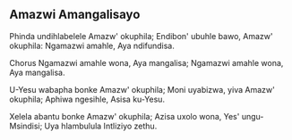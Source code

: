 ## Amazwi Amangalisayo

Phinda undihlabelele Amazw' okuphila;
Endibon' ubuhle bawo, Amazw' okuphila:
Ngamazwi amahle, Aya ndifundisa.

Chorus
Ngamazwi amahle wona, Aya mangalisa;
Ngamazwi amahle wona, Aya mangalisa.

U-Yesu wabapha bonke Amazw' okuphila;
Moni uyabizwa, yiva Amazw' okuphila;
Aphiwa ngesihle, Asisa ku-Yesu.

Xelela abantu bonke Amazw' okuphila;
Azisa uxolo wona, Yes' ungu-Msindisi;
Uya hlambulula Intliziyo zethu.

